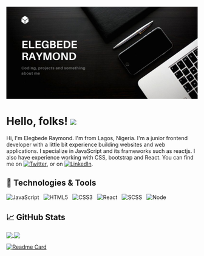 ![Header](https://github.com/m0nds/Elegbede-Raymond/blob/main/Black%20Flat%20%26%20Minimalist%20Accounting%20Business%20Website.png)
# Hello, folks! <img src="https://raw.githubusercontent.com/MartinHeinz/MartinHeinz/master/wave.gif" width="30px">

Hi, I'm Elegbede Raymond. I'm from Lagos, Nigeria. I'm a junior frontend developer with a little bit experience building websites and web applications. I specialize in JavaScript and its frameworks such as reactjs. I also have experience working with CSS, bootstrap and React. You can find me on [![Twitter][1.2]][1], or on [![LinkedIn][2.2]][2].

## 🔧 Technologies & Tools

![JavaScript](https://img.shields.io/badge/-JavaScript-black?logo=javascript&style=social)&nbsp;&nbsp;
![HTML5](https://img.shields.io/badge/-HTML5-black?logo=html5&style=social)&nbsp;&nbsp;
![CSS3](https://img.shields.io/badge/-CSS3-black?logo=css3&style=social)&nbsp;&nbsp;
![React](https://img.shields.io/badge/-React-black?logo=react&style=social)&nbsp;&nbsp;
![SCSS](https://img.shields.io/badge/-Scss-black?logo=sass&style=social)&nbsp;&nbsp;
![Node](https://img.shields.io/badge/-Node.js-black?logo=node.js&style=social)&nbsp;&nbsp;

## &#x1f4c8; GitHub Stats

<a href="https://github.com/m0nds/Elegbede-Raymond">
  <img align="center" src="https://github-readme-stats.vercel.app/api?username=m0nds&show_icons=true" />
</a>
<a href="https://github.com/m0nds/github-readme-stats">
  <img align="center" src="https://github-readme-stats.vercel.app/api/top-langs/?username=m0nds" />
</a>

[![Readme Card](https://github-readme-stats.vercel.app/api/pin/?username=m0nds&repo=corona-tracker-app)](https://github.com/m0nds/corona-tracker-app)




<!-- Icons -->

[1.2]: http://i.imgur.com/wWzX9uB.png (twitter icon without padding)
[2.2]: https://raw.githubusercontent.com/MartinHeinz/MartinHeinz/master/linkedin-3-16.png (LinkedIn icon without padding)

<!-- Links to your social media accounts -->

[1]: https://twitter.com/m0nds_
[2]: https://www.linkedin.com/in/raymond-elegbede-40a446195/






